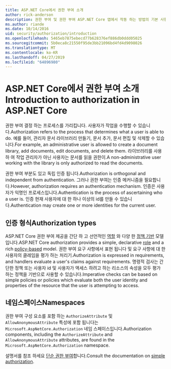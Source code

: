 ```yaml
---
title: ASP.NET Core에서 권한 부여 소개
author: rick-anderson
description: 권한 부여 및 권한 부여 ASP.NET Core 앱에서 작동 하는 방법의 기본 사항을 알아봅니다.
ms.author: riande
ms.date: 10/14/2016
uid: security/authorization/introduction
ms.openlocfilehash: 5465eb7875ebecd77b628376ef886db0ddd05025
ms.sourcegitcommit: 5b0eca8c21550f95de3bb21096bd4fd4d9098026
ms.translationtype: MT
ms.contentlocale: ko-KR
ms.lasthandoff: 04/27/2019
ms.locfileid: "64896980"
---
```

# <a name="introduction-to-authorization-in-aspnet-core"></a><span data-ttu-id="0ce41-103">ASP.NET Core에서 권한 부여 소개</span><span class="sxs-lookup"><span data-stu-id="0ce41-103">Introduction to authorization in ASP.NET Core</span></span>

<a name="security-authorization-introduction"></a>

<span data-ttu-id="0ce41-104">권한 부여 결정 하는 프로세스를 가리킵니다. 사용자가 작업을 수행할 수 있습니다.</span><span class="sxs-lookup"><span data-stu-id="0ce41-104">Authorization refers to the process that determines what a user is able to do.</span></span> <span data-ttu-id="0ce41-105">예를 들어, 관리자 문서 라이브러리 만들기, 문서 추가, 문서 편집 및 삭제할 수 있습니다.</span><span class="sxs-lookup"><span data-stu-id="0ce41-105">For example, an administrative user is allowed to create a document library, add documents, edit documents, and delete them.</span></span> <span data-ttu-id="0ce41-106">라이브러리를 사용 하 여 작업 관리자가 아닌 사용자는 문서를 읽을 권한이.</span><span class="sxs-lookup"><span data-stu-id="0ce41-106">A non-administrative user working with the library is only authorized to read the documents.</span></span>

<span data-ttu-id="0ce41-107">권한 부여 부분도 있고 독립 인증 됩니다.</span><span class="sxs-lookup"><span data-stu-id="0ce41-107">Authorization is orthogonal and independent from authentication.</span></span> <span data-ttu-id="0ce41-108">그러나 권한 부여는 인증 메커니즘을 필요합니다.</span><span class="sxs-lookup"><span data-stu-id="0ce41-108">However, authorization requires an authentication mechanism.</span></span> <span data-ttu-id="0ce41-109">인증은 사용자가 익명인 프로세스입니다.</span><span class="sxs-lookup"><span data-stu-id="0ce41-109">Authentication is the process of ascertaining who a user is.</span></span> <span data-ttu-id="0ce41-110">인증 현재 사용자에 대 한 하나 이상의 id를 만들 수 있습니다.</span><span class="sxs-lookup"><span data-stu-id="0ce41-110">Authentication may create one or more identities for the current user.</span></span>

## <a name="authorization-types"></a><span data-ttu-id="0ce41-111">인증 형식</span><span class="sxs-lookup"><span data-stu-id="0ce41-111">Authorization types</span></span>

<span data-ttu-id="0ce41-112">ASP.NET Core 권한 부여 제공을 간단 하 고 선언적인 [역할](xref:security/authorization/roles) 와 다양 한 [정책 기반](xref:security/authorization/policies) 모델입니다.</span><span class="sxs-lookup"><span data-stu-id="0ce41-112">ASP.NET Core authorization provides a simple, declarative [role](xref:security/authorization/roles) and a rich [policy-based](xref:security/authorization/policies) model.</span></span> <span data-ttu-id="0ce41-113">권한 부여 요구 사항에서 표현 됩니다 및 요구 사항에 대 한 사용자의 클레임을 평가 하는 처리기.</span><span class="sxs-lookup"><span data-stu-id="0ce41-113">Authorization is expressed in requirements, and handlers evaluate a user's claims against requirements.</span></span> <span data-ttu-id="0ce41-114">명령적 검사는 간단한 정책 또는 사용자 id 및 사용자가 액세스 하려고 하는 리소스의 속성을 모두 평가 하는 정책을 기반으로 사용할 수 있습니다.</span><span class="sxs-lookup"><span data-stu-id="0ce41-114">Imperative checks can be based on simple policies or policies which evaluate both the user identity and properties of the resource that the user is attempting to access.</span></span>

## <a name="namespaces"></a><span data-ttu-id="0ce41-115">네임스페이스</span><span class="sxs-lookup"><span data-stu-id="0ce41-115">Namespaces</span></span>

<span data-ttu-id="0ce41-116">권한 부여 구성 요소를 포함 하는 `AuthorizeAttribute` 및 `AllowAnonymousAttribute` 특성에 포함 됩니다는 `Microsoft.AspNetCore.Authorization` 네임 스페이스입니다.</span><span class="sxs-lookup"><span data-stu-id="0ce41-116">Authorization components, including the `AuthorizeAttribute` and `AllowAnonymousAttribute` attributes, are found in the `Microsoft.AspNetCore.Authorization` namespace.</span></span>

<span data-ttu-id="0ce41-117">설명서를 참조 하세요 [단순 권한 부여](xref:security/authorization/simple)합니다.</span><span class="sxs-lookup"><span data-stu-id="0ce41-117">Consult the documentation on [simple authorization](xref:security/authorization/simple).</span></span>
